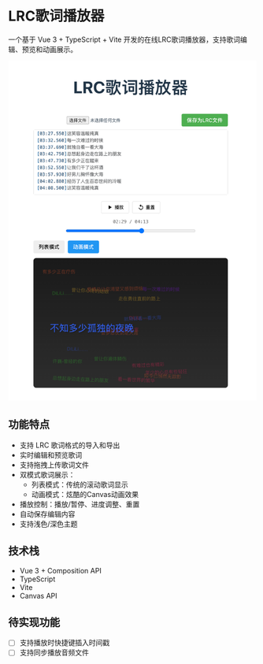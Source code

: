 # LRC歌词播放器

一个基于 Vue 3 + TypeScript + Vite 开发的在线LRC歌词播放器，支持歌词编辑、预览和动画展示。

![截图预览](docs/screenshot.png)

## 功能特点

- 支持 LRC 歌词格式的导入和导出
- 实时编辑和预览歌词
- 支持拖拽上传歌词文件
- 双模式歌词展示：
  - 列表模式：传统的滚动歌词显示
  - 动画模式：炫酷的Canvas动画效果
- 播放控制：播放/暂停、进度调整、重置
- 自动保存编辑内容
- 支持浅色/深色主题

## 技术栈

- Vue 3 + Composition API
- TypeScript
- Vite
- Canvas API

## 待实现功能

- [ ] 支持播放时快捷键插入时间戳
- [ ] 支持同步播放音频文件
